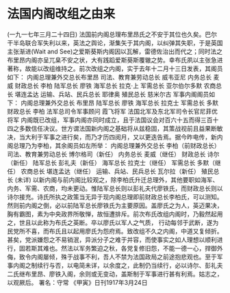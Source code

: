 # 法国内阁改组之由来
(一九一七年三月二十四日)
法国前内阁总理布里昂氏之不安于其位也久矣。巴尔干半岛联合军失利以来，英法之舆论，渐集矢于其内阁，以纠弹其失职，于是英国主张渐进(Wait and See)之爱斯葵斯内阁因以瓦解，雷德佐治出而代之；同时法之布里昂内阁亦呈兀臬不安之状，大有践蹈爱斯葵斯覆辙之势。幸布氏夙以主张急进著称，故能以改组维持之。前次改组之内阁，实于去年十二月十三日发表，其阁员如下：
内阁总理兼外交总长布里昂
司法、教育兼劳动总长 威韦亚尼
内务总长 麦威
财政总长 李柏
陆军总长 廖铁
海军总长 拉克·上
军需总长 亚尔伯尔多默
农商总长 堪连孟达
运输、兵站、民兵总长 耶律奥
殖民总长 慈米尔古
军事内阁阁员如下：
内阁总理兼外交总长 布里昂
陆军总长 廖铁
海军总长 拉克士
军需总长 多默
财政总长 李柏
法军总司令军事顾问 霞飞将军
法国北军及东北军司令长官尼菲优将军
内阁既已改组，军事内阁亦同时成立，且于法国议会对百六十五而得三百十四之多数信任决议。世方谓法国新内阁之基础将从兹稳固，其策战视前且益果断敏决，当大利于军事之进行矣，而乃才历四阅月，又以更迭告焉。据今昨电传，新内阁总理乃为李柏，其余阁员如左所举：
内阁总理兼外交总长 李柏（前财政总长）
司法、教育兼劳动总长  博尔格司（新任）
内务总长 麦威（继任）
财政总长 诗尔（新任）
陆军总长 彭礼夫（新任）
海军总长 拉克士（继任）
军需总长 多默（继任）
农商总长 堪连孟达（继任）
运输、兵站、民兵总长 瓦尔拉（新任）
殖民总长 (未详)
以新内阁与前内阁比较观之，除李柏氏升迁总理外，其他要职如海军、内务、军需、农商，均未更动。惟陆军总长则以彭礼夫代廖铁氏，而财政总长则以诗尔接充。诗氏所执之政策当无异于现内阁总理即前财政总长李柏氏，可以测知。然则前内阁之倒，必以前陆军总长廖铁氏为主要原因。盖廖氏之为人，英迈果决，胸有霸图，素为中央政界所敬惮，故恒遭排斥。前次布氏改组内阁时，乃毅然起用之，世且以此称为布氏之英断。卒以廖氏以军人之气质，
行动每邻于武断，遂为民党所不喜，而布氏且以起用廖氏为怨府焉。致改组不久之内阁，中道又复倾折。甚矣，党派嫌怨之不易销泯，异派分子之难于并容，而使事实之如人理想以顺利进行，固若斯其难也。然法以军务繁迫之秋，各党复修旧怨，不能一德一心，捍御外侮，致令内阁屡倾，殊于战事不利，吾人不禁为法国政局之前途抱悲观也。至于军事内阁之制续行与否，以电简未详，以余度之，此制仍当续行，必以诗尔、彭礼夫二氏继布里昂、廖铁入阁，余则或无变动，盖斯制于军事进行甚有利焉。姑志之，以观厥后。
署名：守常
《甲寅》日刊1917年3月24日
